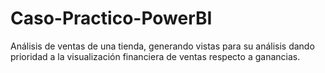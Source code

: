 # Caso-Practico-PowerBI
Análisis de ventas de una tienda, generando vistas para su análisis dando prioridad a la visualización financiera de ventas respecto a ganancias.
